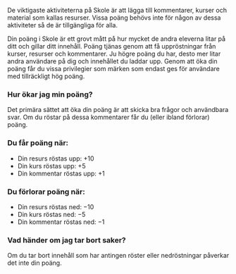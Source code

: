 De viktigaste aktiviteterna på Skole är att lägga till kommentarer, kurser och material som kallas resurser. Vissa poäng behövs inte för någon av dessa aktiviteter så de är tillgängliga för alla.

Din poäng i Skole är ett grovt mått på hur mycket de andra eleverna litar på ditt och gillar ditt innehåll. Poäng tjänas genom att få uppröstningar från kurser, resurser och kommentarer. Ju högre poäng du har, desto mer litar andra användare på dig och innehållet du laddar upp. Genom att öka din poäng får du vissa privilegier som märken som endast ges för användare med tillräckligt hög poäng.

### Hur ökar jag min poäng?

Det primära sättet att öka din poäng är att skicka bra frågor och användbara svar. Om du röstar på dessa kommentarer får du (eller ibland förlorar) poäng.

### Du får poäng när:

- Din resurs röstas upp: +10
- Din kurs röstas upp: +5
- Din kommentar röstas upp: +1

### Du förlorar poäng när:

- Din resurs röstas ned: −10
- Din kurs röstas ned: −5
- Din kommentar röstas ned: −1

### Vad händer om jag tar bort saker?

Om du tar bort innehåll som har antingen röster eller nedröstningar påverkar det inte din poäng.
